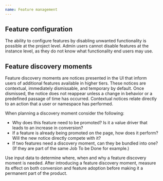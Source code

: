 ```yaml
---
name: Feature management
---
```


## Feature configuration

The ability to configure features by disabling unwanted functionality is possible at the project level. Admin users cannot disable features at the instance level, as they do not know what functionality end users may use.

## Feature discovery moments

Feature discovery moments are notices presented in the UI that inform users of additional features available in higher tiers. These notices are contextual, immediately dismissable, and temporary by default. Once dismissed, the notice does not reappear unless a change in behavior or a predefined passage of time has occurred. Contextual notices relate directly to an action that a user or namespace has performed.

When planning a discovery moment consider the following:

* Why does this feature need to be promoted? Is it a value driver that leads to an increase in conversion?
* If a feature is already being promoted on the page, how does it perform? Will the new notice directly compete with it?
* If two features need a discovery moment, can they be bundled into one? (If they are part of the same Job To be Done for example.)

Use input data to determine where, when and why a feature discovery moment is needed. After introducing a feature discovery moment, measure its effect on both conversion and feature adoption before making it a permanent part of the product.


